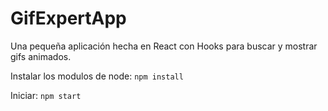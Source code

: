# GifExpertApp

Una pequeña aplicación hecha en React con Hooks para buscar y mostrar gifs animados.

Instalar los modulos de node: ```npm install```

Iniciar: ```npm start```